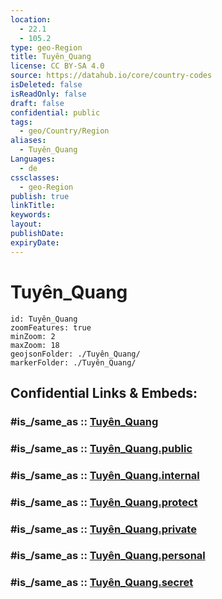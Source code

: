 ```yaml
---
location:
  - 22.1
  - 105.2
type: geo-Region
title: Tuyên_Quang
license: CC BY-SA 4.0
source: https://datahub.io/core/country-codes
isDeleted: false
isReadOnly: false
draft: false
confidential: public
tags:
  - geo/Country/Region
aliases:
  - Tuyên_Quang
Languages:
  - de
cssclasses:
  - geo-Region
publish: true
linkTitle:
keywords:
layout:
publishDate:
expiryDate:
---
```


# Tuyên_Quang

```leaflet
id: Tuyên_Quang
zoomFeatures: true 
minZoom: 2 
maxZoom: 18
geojsonFolder: ./Tuyên_Quang/
markerFolder: ./Tuyên_Quang/
```


## Confidential Links & Embeds: 

### #is_/same_as :: [Tuyên_Quang](/_Standards/Earth/Continent/Asia/Asia~South~East/Vietnam/Provinces~Vietnam/Tuyên_Quang.md) 

### #is_/same_as :: [Tuyên_Quang.public](/_public/Earth/Continent/Asia/Asia~South~East/Vietnam/Provinces~Vietnam/Tuyên_Quang.public.md) 

### #is_/same_as :: [Tuyên_Quang.internal](/_internal/Earth/Continent/Asia/Asia~South~East/Vietnam/Provinces~Vietnam/Tuyên_Quang.internal.md) 

### #is_/same_as :: [Tuyên_Quang.protect](/_protect/Earth/Continent/Asia/Asia~South~East/Vietnam/Provinces~Vietnam/Tuyên_Quang.protect.md) 

### #is_/same_as :: [Tuyên_Quang.private](/_private/Earth/Continent/Asia/Asia~South~East/Vietnam/Provinces~Vietnam/Tuyên_Quang.private.md) 

### #is_/same_as :: [Tuyên_Quang.personal](/_personal/Earth/Continent/Asia/Asia~South~East/Vietnam/Provinces~Vietnam/Tuyên_Quang.personal.md) 

### #is_/same_as :: [Tuyên_Quang.secret](/_secret/Earth/Continent/Asia/Asia~South~East/Vietnam/Provinces~Vietnam/Tuyên_Quang.secret.md)

